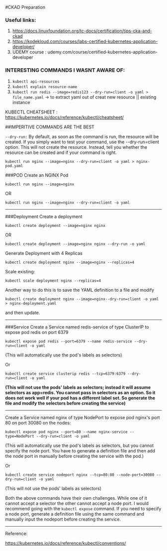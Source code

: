 #CKAD Preparation

### Useful links:

1. https://docs.linuxfoundation.org/tc-docs/certification/tips-cka-and-ckad
2. https://kodekloud.com/courses/labs-certified-kubernetes-application-developer/
3. UDEMY course : udemy.com/course/certified-kubernetes-application-developer


### INTERESTING COMMANDS I WASNT AWARE OF:

1. `kubectl api-resources`
2. `kubectl explain resource-name`
3. `kubectl run redis --image=redis123 --dry-run=client -o yaml > file_name.yaml` -> to extract yaml out of creat new resource || existing instance


KUBECTL CHEATSHEET : https://kubernetes.io/docs/reference/kubectl/cheatsheet/

##IMPERITIVE COMMANDS ARE THE BEST

`--dry-run:` By default, as soon as the command is run, the resource will be created. If you simply want to test your command, use the --dry-run=client option. This will not create the resource. Instead, tell you whether the resource can be created and if your command is right. 


`kubectl run nginx --image=nginx --dry-run=client -o yaml > nginx-pod.yaml`

###POD
Create an NGINX Pod

`kubectl run nginx --image=nginx`

OR

`kubectl run nginx --image=nginx --dry-run=client -o yaml`

-----------------

###Deployment
Create a deployment

`kubectl create deployment --image=nginx nginx`

OR

`kubectl create deployment --image=nginx nginx --dry-run -o yaml`

Generate Deployment with 4 Replicas

`kubectl create deployment nginx --image=nginx --replicas=4`

Scale existing: 

`kubectl scale deployment nginx --replicas=4`

Another way to do this is to save the YAML definition to a file and modify

`kubectl create deployment nginx --image=nginx--dry-run=client -o yaml > nginx-deployment.yaml`

and then update.

-----------------

###Service
Create a Service named redis-service of type ClusterIP to expose pod redis on port 6379

`kubectl expose pod redis --port=6379 --name redis-service --dry-run=client -o yaml`

(This will automatically use the pod's labels as selectors)

Or

`kubectl create service clusterip redis --tcp=6379:6379 --dry-run=client -o yaml `

**(This will not use the pods' labels as selectors; instead it will assume selectors as app=redis.
You cannot pass in selectors as an option.
So it does not work well if your pod has a different label set.
So generate the file and modify the selectors before creating the service)**

-----------------

Create a Service named nginx of type NodePort to expose pod nginx's port 80 on port 30080 on the nodes:

`kubectl expose pod nginx --port=80 --name nginx-service --type=NodePort --dry-run=client -o yaml`

(This will automatically use the pod's labels as selectors, but you cannot specify the node port. You have to generate a definition file and then add the node port in manually before creating the service with the pod.)

Or

`kubectl create service nodeport nginx --tcp=80:80 --node-port=30080 --dry-run=client -o yaml`

(This will not use the pods' labels as selectors)

Both the above commands have their own challenges. While one of it cannot accept a selector the other cannot accept a node port. I would recommend going with the `kubectl expose` command. If you need to specify a node port, generate a definition file using the same command and manually input the nodeport before creating the service.

-----------------

Reference:

https://kubernetes.io/docs/reference/kubectl/conventions/